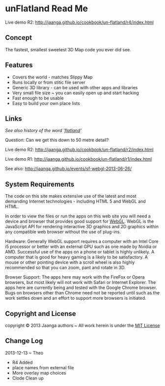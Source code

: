 unFlatland Read Me
==================

Live demo R2: http://jaanga.github.io/cookbook/un-flatland/r4/index.html  

## Concept
The fastest, smallest sweetest 3D Map code you ever did see.

## Features

* Covers the world - matches Slippy Map
* Runs locally or from stitic file server
* Generic 3D library - can be used with other apps and libraries
* Very small file size ~ you can easily open up and start hacking
* Fast enough to be usable
* Easy to build your own place lists



## Links

_See also history of the word '[flatland](http://en.wikipedia.org/wiki/Flatland)'_

Question: Can we get this down to 50 metre detail?  


Live demo R2: http://jaanga.github.io/cookbook/un-flatland/r2/index.html  

Live demo  R1: http://jaanga.github.io/cookbook/un-flatland/r1/index.html  

See also: http://jaanga.github.io/events/sf-webgl-2013-06-26/  

## System Requirements

The code on this site makes extensive use of the latest and most demanding Internet technologies - including HTML 5 and WebGL and HTML.

In order to view the files or run the apps on this web site you will need a device and browser that provides good support for [WebGL](http://get.webgl.org/).
WebGL is the JavaScript API for rendering interactive 3D graphics and 2D graphics within any compatible web browser without the use of plug-ins. 

Hardware: Generally WebGL support requires a computer with an Intel Core i5 processor or better with an external GPU such as one made by Nvidia or AMD. 
Successful use of the apps on a phone or tablet is highly unlikely. A computer that is good for heavy gaming is a likely to be satisfactory.
A mouse or other pointing device with a scroll wheel is also highly recommended so that you can zoom, pant and rotate in 3D.

Browser Support: The apps here may work with the FireFox or Opera browsers, but most likely will not work with Safari or Internet Explorer. 
The apps here are currently being and tested with the Google Chrome browser. 
Bugs on browsers other than Chrome need not be reported until such as the work settles down and an effort to support more browsers is initiated.

## Copyright and License
copyright &copy; 2013 Jaanga authors ~ All work herein is under the [MIT License](http://jaanga.github.io/libs/jaanga-copyright-and-mit-license.md)

## Change Log

2013-12-13 ~ Theo

* R4 Added
* place names from external file
* More overlay map choices
* Clode Clean up
